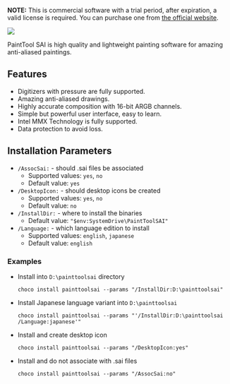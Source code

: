 **NOTE:** This is commercial software with a trial period, after expiration, a valid license is required. You can purchase one from [the official website](https://www.systemax.jp/en/sai).

![](https://cdn.jsdelivr.net/gh/jakublevy/chocopkgs/painttoolsai/sai_logo.png)

PaintTool SAI is high quality and lightweight painting software for amazing anti-aliased paintings.

## Features
* Digitizers with pressure are fully supported.
* Amazing anti-aliased drawings.
* Highly accurate composition with 16-bit ARGB channels.
* Simple but powerful user interface, easy to learn.
* Intel MMX Technology is fully supported.
* Data protection to avoid loss.

## Installation Parameters
* `/AssocSai:` - should .sai files be associated
  - Supported values: `yes`, `no`
  - Default value: `yes`
* `/DesktopIcon:` - should desktop icons be created
  - Supported values: `yes`, `no`
  - Default value: `no`
* `/InstallDir:` - where to install the binaries
  - Default value: `"$env:SystemDrive\PaintToolSAI"`
* `/Language:` - which language edition to install
  - Supported values: `english`, `japanese`
  - Default value: `english`

### Examples
* Install into `D:\painttoolsai` directory
  ```
  choco install painttoolsai --params "/InstallDir:D:\painttoolsai"
  ```
* Install Japanese language variant into `D:\painttoolsai`
  ```
  choco install painttoolsai --params "'/InstallDir:D:\painttoolsai /Language:japanese'"
  ```
* Install and create desktop icon
  ```
  choco install painttoolsai --params "/DesktopIcon:yes"
  ```
* Install and do not associate with .sai files
  ```
  choco install painttoolsai --params "/AssocSai:no"
  ```